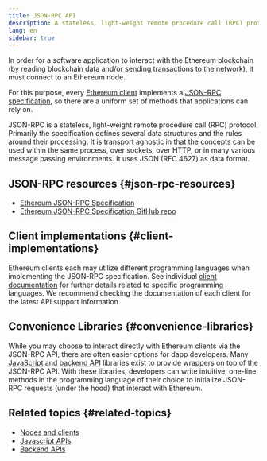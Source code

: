 ```yaml
---
title: JSON-RPC API
description: A stateless, light-weight remote procedure call (RPC) protocol for Ethereum clients.
lang: en
sidebar: true
---
```


In order for a software application to interact with the Ethereum blockchain (by reading blockchain data and/or sending transactions to the network), it must connect to an Ethereum node.

For this purpose, every [Ethereum client](/developers/docs/nodes-and-clients/#execution-clients) implements a [JSON-RPC specification](http://www.jsonrpc.org/specification), so there are a uniform set of methods that applications can rely on.

JSON-RPC is a stateless, light-weight remote procedure call (RPC) protocol. Primarily the specification defines several data structures and the rules around their processing. It is transport agnostic in that the concepts can be used within the same process, over sockets, over HTTP, or in many various message passing environments. It uses JSON (RFC 4627) as data format.

## JSON-RPC resources {#json-rpc-resources}

- [Ethereum JSON-RPC Specification](https://playground.open-rpc.org/?schemaUrl=https://raw.githubusercontent.com/ethereum/eth1.0-apis/assembled-spec/openrpc.json&uiSchema[appBar][ui:splitView]=true&uiSchema[appBar][ui:input]=false&uiSchema[appBar][ui:examplesDropdown]=false)
- [Ethereum JSON-RPC Specification GitHub repo](https://github.com/ethereum/eth1.0-apis)

## Client implementations {#client-implementations}

Ethereum clients each may utilize different programming languages when implementing the JSON-RPC specification. See individual [client documentation](/developers/docs/nodes-and-clients/#execution-clients) for further details related to specific programming languages. We recommend checking the documentation of each client for the latest API support information.

## Convenience Libraries {#convenience-libraries}

While you may choose to interact directly with Ethereum clients via the JSON-RPC API, there are often easier options for dapp developers. Many [JavaScript](/developers/docs/apis/javascript/#available-libraries) and [backend API](/developers/docs/apis/backend/#available-libraries) libraries exist to provide wrappers on top of the JSON-RPC API. With these libraries, developers can write intuitive, one-line methods in the programming language of their choice to initialize JSON-RPC requests (under the hood) that interact with Ethereum.

## Related topics {#related-topics}

- [Nodes and clients](/developers/docs/nodes-and-clients/)
- [Javascript APIs](/developers/docs/apis/javascript/)
- [Backend APIs](/developers/docs/apis/backend/)
